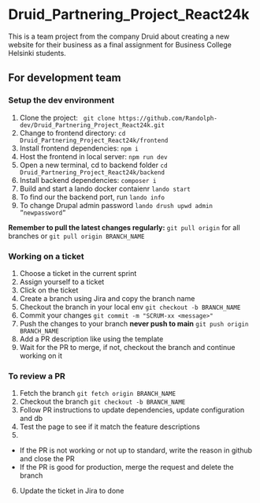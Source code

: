 # Druid_Partnering_Project_React24k
This is a team project from the company Druid about creating a new website for their business as a final assignment for Business College Helsinki students.

## For development team

### Setup the dev environment
1. Clone the project: ``` git clone https://github.com/Randolph-dev/Druid_Partnering_Project_React24k.git```
2. Change to frontend directory: ```cd Druid_Partnering_Project_React24k/frontend```
3. Install frontend dependencies: ```npm i```
4. Host the frontend in local server: ```npm run dev```
5. Open a new terminal, cd to backend folder ```cd Druid_Partnering_Project_React24k/backend```
6. Install backend dependencies: ```composer i```
7. Build and start a lando docker contaienr ```lando start```
8. To find our the backend port, run ```lando info```
9. To change Drupal admin password ```lando drush upwd admin ”newpassword”```

**Remember to pull the latest changes regularly:** ```git pull origin``` for all branches or ```git pull origin BRANCH_NAME```

### Working on a ticket
1. Choose a ticket in the current sprint
2. Assign yourself to a ticket
3. Click on the ticket
4. Create a branch using Jira and copy the branch name
5. Checkout the branch in your local env ```git checkout -b BRANCH_NAME```
6. Commit your changes ```git commit -m "SCRUM-xx <message>"```
7. Push the changes to your branch **never push to main** ```git push origin BRANCH_NAME```
9. Add a PR description like using the template
10. Wait for the PR to merge, if not, checkout the branch and continue working on it

### To review a PR
1. Fetch the branch ```git fetch origin BRANCH_NAME```
2. Checkout the branch ```git checkout -b BRANCH_NAME```
3. Follow PR instructions to update dependencies, update configuration and db
4. Test the page to see if it match the feature descriptions
5. 
- If the PR is not working or not up to standard, write the reason in github and close the PR
- If the PR is good for production, merge the request and delete the branch
6. Update the ticket in Jira to done
